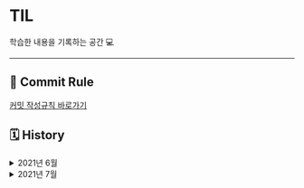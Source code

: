 # TIL
학습한 내용을 기록하는 공간 💻

---
## 🔏 Commit Rule
[커밋 작성규칙 바로가기](https://github.com/sonsurim/TIL/blob/main/Rules/TIL_Rules.md)


## 🗓 History

<details>
<summary> 2021년 6월 </summary>

#### 6월 19일
- [x] [TIL 저장소 정리](https://github.com/sonsurim/TIL)

#### 6월 21일
- [x] TypeScript 강의 듣기
- [x] TypeScript 정리
  - [TypeScript](https://github.com/sonsurim/TIL/blob/main/TypeScript/TypeScript.md)
  - [TypeScript_practice](https://github.com/sonsurim/TIL/blob/main/TypeScript/TypeScript_practice.md)
  - [tsconfig.json](https://github.com/sonsurim/TIL/blob/main/TypeScript/tsconfig.json.md)
- [x] [JSDoc 정리](https://github.com/sonsurim/TIL/tree/main/JSDoc)

#### 6월 22일
- [x] TypeScript 강의 듣기
- [x] [TypeScript_type 정리](https://github.com/sonsurim/TIL/blob/main/TypeScript/TypeScript_type.md)

#### 6월 23일
- [x] TypeScript 강의 듣기
- [x] TypeScript 정리
  - [TypeScript_type](https://github.com/sonsurim/TIL/blob/main/TypeScript/TypeScript_type.md)
  - [TypeScript_interface](https://github.com/sonsurim/TIL/blob/main/TypeScript/TypeScript_interface.md)
  - [TypeScript_type-aliases](https://github.com/sonsurim/TIL/blob/main/TypeScript/TypeScript_type-aliases.md)

#### 6월 24일
- [x] TypeScript 강의 듣기
- [x] TypeScript 정리
  - [TypeScript_operator](https://github.com/sonsurim/TIL/blob/main/TypeScript/TypeScript_operator.md)
  - [TypeScript_enum](https://github.com/sonsurim/TIL/blob/main/TypeScript/TypeScript_enum.md)
  - [TypeScript_class](https://github.com/sonsurim/TIL/blob/main/TypeScript/TypeScript_class.md)
  - [TypeScript_generics](https://github.com/sonsurim/TIL/blob/main/TypeScript/TypeScript_generics.md)
- [x] JavaScript 정리
  - [JavaScript_class](https://github.com/sonsurim/TIL/blob/main/JavaScript/JavaScript_class.md)
  - [JavaScript_prototype](https://github.com/sonsurim/TIL/blob/main/JavaScript/JavaScript_prototype.md)
#### 6월 25일
- [x] TypeScript 강의 듣기
- [x] [TypeScript_generics 정리](https://github.com/sonsurim/TIL/blob/main/TypeScript/TypeScript_generics.md)

#### 6월 27일
- [x] TypeSCript 강의 듣기
- [x] TypeScript 정리
  - [TypeScript_generics](https://github.com/sonsurim/TIL/blob/main/TypeScript/TypeScript_generics.md)
  - [TypeScript_type-inference](https://github.com/sonsurim/TIL/blob/main/TypeScript/TypeScript_type-inference.md)
  - [TypeScript_type-assertion](https://github.com/sonsurim/TIL/blob/main/TypeScript/TypeScript_type-assertion.md)
  - [TypeScript_type-guard](https://github.com/sonsurim/TIL/blob/main/TypeScript/TypeScript_type-guard.md)
  - [TypeScript_type-compatibility](https://github.com/sonsurim/TIL/blob/main/TypeScript/TypeScript_type-compatibility.md)
#### 6월 28일
- [x] Velog 정리
  - [Webpack](https://velog.io/@surim014/series/Webpack)
  - [Babel](https://velog.io/@surim014/series/Babel)

#### 6월 30일
- [x] TypeScript 강의 듣기
- [x] TypeScript 정리
  - [TypeScript_utility-type](https://github.com/sonsurim/TIL/blob/main/TypeScript/TypeScript_utility-type.md)
  - [TypeScript_partial](https://github.com/sonsurim/TIL/blob/main/TypeScript/TypeScript_partial.md)
  - [TypeScript_mapped-type](https://github.com/sonsurim/TIL/blob/main/TypeScript/TypeScript_mapped-type.md)
</details>

<details>
<summary> 2021년 7월 </summary>

#### 7월 1일
- [x] TypeScript 강의 듣기

#### 7월 3일
- [x] TypeScript 강의 듣기
- [x] [JSDoc 정리](https://github.com/sonsurim/TIL/tree/main/JSDoc)
- [x] TypeScript 정리
  - [tsconfig.json](https://github.com/sonsurim/TIL/blob/main/TypeScript/tsconfig.json.md)
  - [TypeScript](https://github.com/sonsurim/TIL/blob/main/TypeScript/TypeScript.md)
  - [TypeScript_practice](https://github.com/sonsurim/TIL/blob/main/TypeScript/TypeScript_practice.md)

#### 7월 4일
- [x] TypeScript 강의 듣기
- [x] TypeScript 정리
  - [JavaScript_function](https://github.com/sonsurim/TIL/blob/main/JavaScript/JavaScript_function.md)
  - [TypeSCript_type](https://github.com/sonsurim/TIL/blob/main/TypeScript/TypeScript_type.md)
  - [TypeScript_practice](https://github.com/sonsurim/TIL/blob/main/TypeScript/TypeScript_practice.md)
  - [Babel](https://github.com/sonsurim/TIL/blob/main/Babel/Babel.md)
  - [ES Lint](https://github.com/sonsurim/TIL/blob/main/ES%20Lint/ESLint.md)
  - [.eslintrc](https://github.com/sonsurim/TIL/blob/main/ES%20Lint/.eslintrc.md)
  - [Prettier](https://github.com/sonsurim/TIL/blob/main/Prettier/Prettier.md)
  - [TypeScript_@types](https://github.com/sonsurim/TIL/blob/main/TypeScript/TypeScript_%40types.md)

#### 7월 5일
- [x] TypeScript 강의 듣기

#### 7월 6일
- [x] TypeScript 강의 듣기
- [x] JavaScript 정리
  - [JavaScript_reduce](https://github.com/sonsurim/TIL/blob/main/JavaScript/JavaScript_reduce.md)
  - [JavaScript_destructuring](https://github.com/sonsurim/TIL/blob/main/JavaScript/JavaScript_destructuring.md)
  - [JavaScript_async&await](https://github.com/sonsurim/TIL/blob/main/JavaScript/JavaScript_async&await.md)
  - [tsconfig.json](https://github.com/sonsurim/TIL/blob/main/TypeScript/tsconfig.json.md)
  - [TypeScript_operator](https://github.com/sonsurim/TIL/blob/main/TypeScript/TypeScript_operator.md)
  - [TypeScript_type-assertion](https://github.com/sonsurim/TIL/blob/main/TypeScript/TypeScript_type-assertion.md)

#### 7월 8일
- [x] TIL 이미지 태그 전체 수정
- [x] Interactive Web 강의 듣기
- [x] Interactive Web 정리
  - [Interactive Web_requestAnimationFrame](https://github.com/sonsurim/TIL/blob/main/Interactive-Web/Interactive-web_requestAnimationFrame.md)
  - [Interactive Web_tip](https://github.com/sonsurim/TIL/blob/main/Interactive-Web/Interactive-web_tip.md)
- [x] Interactive Web 실습 (private)
  - [실습 환경 구성, README 작성](https://github.com/sonsurim/interactive-web)
  - [마우스를 활용한 인터랙티브](https://github.com/sonsurim/interactive-web_private/tree/master/practice/01)
  - [픽스낫띵 효과 따라해보기](https://github.com/sonsurim/interactive-web_private/pull/1)

#### 7월 10일
- [x] Interactive Web 강의 듣기
- [x] Interactive Web 정리
  - [Interactive Web_parallax](https://github.com/sonsurim/TIL/blob/main/Interactive-Web/Interactive-web_parallax.md)
- [x] Interactive Web 실습 (private)
  - [뉴욕 타임스 all birds 효과 따라해보기](https://github.com/sonsurim/interactive-web_private/tree/03_birds/practice/03)
  - [마우스 효과 구현해보기](https://github.com/sonsurim/interactive-web_private/tree/04_mouse-over/practice/04)
  - [패럴랙스 - 프로그레스바 구현해보기](https://github.com/sonsurim/interactive-web_private/tree/05_parallax/practice/05/01_progress-width)
  - [패럴랙스 - 세로 트랜지션 적용해보기](https://github.com/sonsurim/interactive-we_private/tree/05_parallax/practice/05/02_progress-height)
  - [패럴랙스 - 브런치 스타일 구현해보기](https://github.com/sonsurim/interactive-web_private/tree/05_parallax/practice/05/03_brunch)
  - [패럴랙스 - 입체감 있는 스타일 구현해보기](https://github.com/sonsurim/interactive-web_private/tree/05_parallax/practice/05/04_solid)

#### 7월 11일
- [x] 프로그래머스 코딩 테스트
- [x] Interactive Web 구현
  - [mousemove를 활용한 사이트](https://sonsurim.github.io/interactive-web_public/01_mousemove-eyes/)
  <img src="./Interactive-Web/images/01.png" width="300">

#### 7월 13일
- [x] NPM 강의 듣기
- [x] 문서 출처 정리
- [x] [Node.js 정리](https://github.com/sonsurim/TIL/blob/main/Node.js/Node.js.md)
- [x] NPM 정리
  - [npm](https://github.com/sonsurim/TIL/blob/main/NPM/NPM.md)
  - [npm 명령어](https://github.com/sonsurim/TIL/blob/main/NPM/NPM_command.md)
  - [npm dependencies vs devDependencies](https://github.com/sonsurim/TIL/blob/main/NPM/NPM_dependencies.md)
  - [npm package.json](https://github.com/sonsurim/TIL/blob/main/NPM/NPM_pacakge.josn.md)

#### 7월 14일
- [x] 크롬 개발자도구 강의 듣기
- [x] [브라우저 동작 원리 정리](https://github.com/sonsurim/TIL/blob/main/Chrome-Devtool/Chrome-Devtool_Browser-works.md)
- [x] 크롬 개발자 도구 정리
  - [크롬 개발자도구](https://github.com/sonsurim/TIL/blob/main/Chrome-Devtool/Chrome-Devtool.md)
  - [크롬 개발자도구 - Elements](https://github.com/sonsurim/TIL/blob/main/Chrome-Devtool/Chrome-Devtool_Elements.md)
  - [크롬 개발자도구 - Console](https://github.com/sonsurim/TIL/blob/main/Chrome-Devtool/Chrome-Devtool_Console.md)
  - [크롬 개발자도구 - Source](https://github.com/sonsurim/TIL/blob/main/Chrome-Devtool/Chrome-Devtool_Source.md)
  - [크롬 개발자도구 - Network](https://github.com/sonsurim/TIL/blob/main/Chrome-Devtool/Chrome-Devtool_Network.md)

#### 7월 15일
- [x] JavaScript 알고리즘 스터디 <알통> OT
- [x] 학습계획표 재정비

#### 7월 16일
- [x] 학습계획표 재정비
- [x] 알고리즘 레퍼지토리 정리

#### 7월 17일
- [x] [알고리즘 1,2,3번 문제 풀고 정리](https://github.com/sonsurim/Algorithm)
- [x] 부스트코스 - Web개발의 이해 강의 듣기
- [x] 부스트코스 - Web개발의 이해 정리
  - [Programming](https://github.com/sonsurim/TIL/tree/main/Programming)
  - [Programming_low-level-lauguage](https://github.com/sonsurim/TIL/blob/main/Programming/Programming_low-level-language.md)
  - [Programming_high-level-lauguage](https://github.com/sonsurim/TIL/blob/main/Programming/Programming_high-level-language.md)
  - [HTTP](https://github.com/sonsurim/TIL/tree/main/HTTP)
  - [Web](https://github.com/sonsurim/TIL/tree/main/Web)
  - [Web_internet](https://github.com/sonsurim/TIL/blob/main/Web/Web_internet.md)
  - [HTTP_message](https://github.com/sonsurim/TIL/blob/main/HTTP/HTTP_message.md)
  - [HTTP_url](https://github.com/sonsurim/TIL/blob/main/HTTP/HTTP_url.md)
  - [HTTP_https](https://github.com/sonsurim/TIL/blob/main/HTTP/HTTP_https.md)

#### 7월 18일
- [x] [알고리즘 4,5,6번 문제 풀고 정리](https://github.com/sonsurim/Algorithm)
- [x] 프로그래머스 데브코스 면접 준비
- [x] 부스트코스 - Web개발의 이해 강의 듣기
- [x] 부스트코스 - Web개발의 이해 정리
  - [Web_frontend](https://github.com/sonsurim/TIL/blob/main/Web/Web_frontend.md)
  - [Web_backend](https://github.com/sonsurim/TIL/blob/main/Web/Web_backend.md)
  - [Web_browser](https://github.com/sonsurim/TIL/blob/main/Web/Web_browser.md)
  - [web_Rendering-engine](https://github.com/sonsurim/TIL/blob/main/Web/Web_Rendering-engine.md)
  - [Web_search-engine](https://github.com/sonsurim/TIL/blob/main/Web/Web_search-engine.md)
  - [Web_server](https://github.com/sonsurim/TIL/blob/main/Web/Web_server.md)
  - [Web_was](https://github.com/sonsurim/TIL/blob/main/Web/Web_was.md)
  - [Web_dbms](https://github.com/sonsurim/TIL/blob/main/Web/Web_dbms.md)
  - [Web_middleware](https://github.com/sonsurim/TIL/blob/main/Web/Web_middleware.md)
  - [html](https://github.com/sonsurim/TIL/blob/main/Html)

#### 7월 19일
- [x] [알고리즘 7, 8번 문제 풀고 정리](https://github.com/sonsurim/Algorithm)
- [x] 프로그래머스 데브코스 면접 준비

#### 7월 20일
- [x] 프로그래머스 데브코스 면접 준비
  - [Html](https://github.com/sonsurim/TIL/blob/main/Html)
  - [Web_dom](https://github.com/sonsurim/TIL/blob/main/Web/Web_Dom.md)

#### 7월 21일
- [x] 프로그래머스 데브코스 면접 준비
- [x] 프로그래머스 데브코스 면접
- [x] [알고리즘 스터디 풀이 노트 작성](https://www.notion.so/herman94/1b594177a4f441c7a350787e6feb7a07?v=aa9d7642663f465686111d6ca1aa03fa&p=76e159f2e04047429a2ccfbbf280078b)

#### 7월 22일
- [x] 알고리즘 스터디 참석
- [x] [알고리즘 스터디 1주차 리뷰 작성](https://github.com/sonsurim/TIL/blob/main/Altong/Altong_review-01.md)

#### 7월 24일
- [x] [알고리즘 9, 10, 11번 문제 풀고 정리](https://github.com/sonsurim/Algorithm)
- [x] TIL 문서 정리
  - [TIL template](https://github.com/sonsurim/TIL/blob/main/Template.md)
  - [JavaScript](https://github.com/sonsurim/TIL/tree/main/JavaScript)
  - [JavaScript_Ajax](https://github.com/sonsurim/TIL/blob/main/JavaScript/JavaScript_ajax.md)

#### 7월 25일
- [x] 알고리즘 스터디 github 운영방식 리서치 및 정리
- [x] [인터랙티브웹_패럴랙스 구현](https://sonsurim.github.io/interactive-web_public/03_parallax/)
</details>
